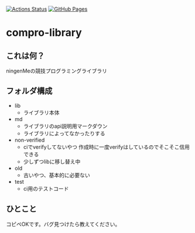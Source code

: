 [![Actions Status](https://github.com/ningenMe/compro-library/workflows/verify/badge.svg)](https://github.com/ningenMe/compro-library/actions)
[![GitHub Pages](https://img.shields.io/static/v1?label=GitHub+Pages&message=+&color=brightgreen&logo=github)](https://ningenMe.github.io/compro-library/) 

# compro-library
## これは何？
ningenMeの競技プログラミングライブラリ
## フォルダ構成
- lib
    - ライブラリ本体
- md
    - ライブラリのapi説明用マークダウン
    - ライブラリによってなかったりする
- non-verified
    - ciでverifyしてないやつ 作成時に一度verifyはしているのでそこそこ信用できる
    - 少しずつlibに移し替え中
- old
    - 古いやつ、基本的に必要ない
- test
    - ci用のテストコード
## ひとこと
コピペOKです。バグ見つけたら教えてください。
